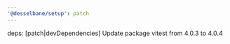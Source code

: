 ```yaml
---
'@desselbane/setup': patch
---
```


deps: [patch|devDependencies] Update package vitest from 4.0.3 to 4.0.4
